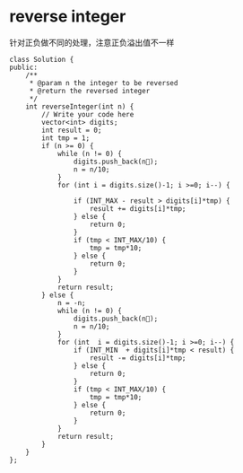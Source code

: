 # reverse integer


针对正负做不同的处理，注意正负溢出值不一样

    class Solution {
    public:
        /**
         * @param n the integer to be reversed
         * @return the reversed integer
         */
        int reverseInteger(int n) {
            // Write your code here
            vector<int> digits;
            int result = 0;
            int tmp = 1;
            if (n >= 0) {
                while (n != 0) {
                    digits.push_back(n);
                    n = n/10;
                }
                for (int i = digits.size()-1; i >=0; i--) {

                    if (INT_MAX - result > digits[i]*tmp) {
                        result += digits[i]*tmp;
                    } else {
                        return 0;
                    }
                    if (tmp < INT_MAX/10) {
                        tmp = tmp*10;
                    } else {
                        return 0;
                    }
                }
                return result;
            } else {
                n = -n;
                while (n != 0) {
                    digits.push_back(n);
                    n = n/10;
                }
                for (int  i = digits.size()-1; i >=0; i--) {
                    if (INT_MIN  + digits[i]*tmp < result) {
                        result -= digits[i]*tmp;
                    } else {
                        return 0;
                    }
                    if (tmp < INT_MAX/10) {
                        tmp = tmp*10;
                    } else {
                        return 0;
                    }
                }
                return result;
            }
        }
    };

